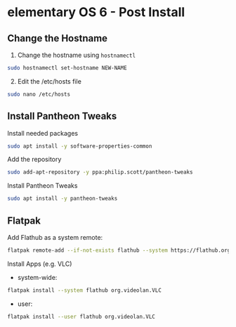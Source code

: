# elementary OS 6 - Post Install

## Change the Hostname

1. Change the hostname using `hostnamectl`

```bash
sudo hostnamectl set-hostname NEW-NAME
```

2. Edit the /etc/hosts file

```bash
sudo nano /etc/hosts
```

## Install Pantheon Tweaks

Install needed packages

```bash
sudo apt install -y software-properties-common
```

Add the repository

```bash
sudo add-apt-repository -y ppa:philip.scott/pantheon-tweaks
```

Install Pantheon Tweaks

```bash
sudo apt install -y pantheon-tweaks
```

## Flatpak

Add Flathub as a system remote:

```bash
flatpak remote-add --if-not-exists flathub --system https://flathub.org/repo/flathub.flatpakrepo
```

Install Apps (e.g. VLC)

* system-wide:

```bash
flatpak install --system flathub org.videolan.VLC
```

* user:

```bash
flatpak install --user flathub org.videolan.VLC
```
